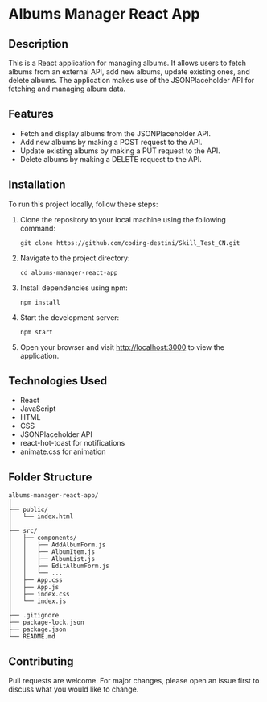 # Albums Manager React App

## Description
This is a React application for managing albums. It allows users to fetch albums from an external API, add new albums, update existing ones, and delete albums. The application makes use of the JSONPlaceholder API for fetching and managing album data.

## Features
- Fetch and display albums from the JSONPlaceholder API.
- Add new albums by making a POST request to the API.
- Update existing albums by making a PUT request to the API.
- Delete albums by making a DELETE request to the API.

## Installation
To run this project locally, follow these steps:

1. Clone the repository to your local machine using the following command:
   ```
   git clone https://github.com/coding-destini/Skill_Test_CN.git
   ```

2. Navigate to the project directory:
   ```
   cd albums-manager-react-app
   ```

3. Install dependencies using npm:
   ```
   npm install
   ```

4. Start the development server:
   ```
   npm start
   ```

5. Open your browser and visit [http://localhost:3000](http://localhost:3000) to view the application.

## Technologies Used
- React
- JavaScript
- HTML
- CSS
- JSONPlaceholder API
- react-hot-toast for notifications
- animate.css for animation

## Folder Structure
```
albums-manager-react-app/
│
├── public/
│   └── index.html
│
├── src/
│   ├── components/
│   │   ├── AddAlbumForm.js
│   │   ├── AlbumItem.js
│   │   ├── AlbumList.js
│   │   ├── EditAlbumForm.js
│   │   └── ...
│   ├── App.css
│   ├── App.js
│   ├── index.css
│   └── index.js
│
├── .gitignore
├── package-lock.json
├── package.json
└── README.md
```

## Contributing
Pull requests are welcome. For major changes, please open an issue first to discuss what you would like to change.
